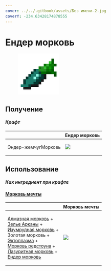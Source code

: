 ```yaml
---
cover: ../../.gitbook/assets/Без имени-2.jpg
coverY: -234.63428174878555
---
```


# Ендер морковь

<figure><img src="../../.gitbook/assets/carrot_ender_128.png" alt=""><figcaption></figcaption></figure>

## Получение

#### _Крафт_

|                            |  Ендер морковь                               |
| -------------------------- | -------------------------------------------- |
| <p>Эндер-жемчугМорковь</p> | ![](../../.gitbook/assets/carrot\_ender.png) |

## Использование

#### _Как ингредиент при крафте_

#### [Морковь мечты](dream_carrot.md)

|                                                                                                                                                                                                                                                                                                                                                                                                      |  Морковь мечты                               |
| ---------------------------------------------------------------------------------------------------------------------------------------------------------------------------------------------------------------------------------------------------------------------------------------------------------------------------------------------------------------------------------------------------- | -------------------------------------------- |
| <p><a href="carrot_diamond.md">Алмазная морковь</a> +<br><a href="weak_arcana_potion.md">Зелье Арканы</a> +<br><a href="carrot_emerald.md">Изумрудная морковь</a> +<br>Золотая морковь +<br><a href="ectoplasm.md">Эктоплазма</a> +<br><a href="carrot_redstone.md">Морковь редстоуна</a> +<br><a href="carrot_lapis.md">Лазуритная морковь</a> +<br><a href="carrot_ender.md">Ендер морковь</a></p> | ![](../../.gitbook/assets/dream\_carrot.png) |

